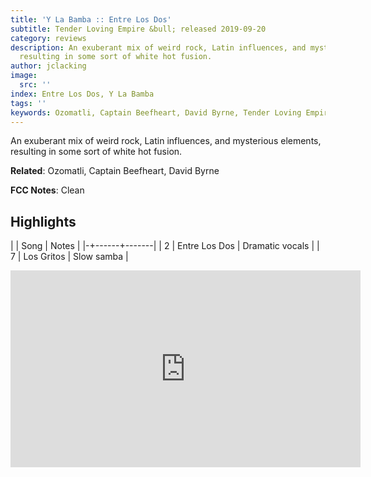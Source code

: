 ```yaml
---
title: 'Y La Bamba :: Entre Los Dos'
subtitle: Tender Loving Empire &bull; released 2019-09-20
category: reviews
description: An exuberant mix of weird rock, Latin influences, and mysterious elements,
  resulting in some sort of white hot fusion.
author: jclacking
image:
  src: ''
index: Entre Los Dos, Y La Bamba
tags: ''
keywords: Ozomatli, Captain Beefheart, David Byrne, Tender Loving Empire
---
```

An exuberant mix of weird rock, Latin influences, and mysterious elements, resulting in some sort of white hot fusion.<!--more-->

**Related**: Ozomatli, Captain Beefheart, David Byrne

**FCC Notes**: Clean

## Highlights

| | Song | Notes |
|-+------+-------|
| 2 | Entre Los Dos | Dramatic vocals |
| 7 | Los Gritos | Slow samba |

<div class="tlo-detail-video"><iframe width="560" height="315" src="https://www.youtube.com/embed/LS-vDiHHB1E" frameborder="0" allow="autoplay; encrypted-media" allowfullscreen></iframe></div>

